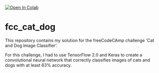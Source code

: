 [![Open In Colab](https://colab.research.google.com/assets/colab-badge.svg)](https://colab.research.google.com/drive/1QuvyRcyaHumWvRs6a4NAuM7bsh91BWqj#scrollTo=4IH86Ux_u7TZ)

# fcc_cat_dog
This repository contains my solution for the freeCodeCAmp challenge 'Cat and Dog Image Classifier'.

For this challenge, I had to use TensorFlow 2.0 and Keras to create a convolutional neural network that correctly classifies images of cats and dogs with at least 63% accuracy.
